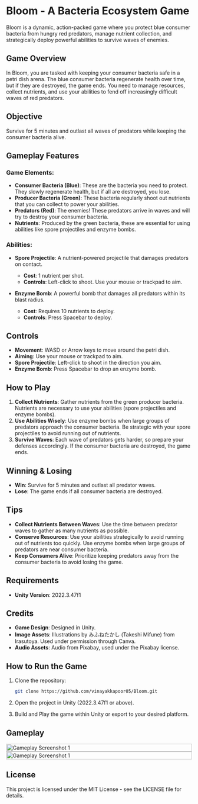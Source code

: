 # Bloom - A Bacteria Ecosystem Game

Bloom is a dynamic, action-packed game where you protect blue consumer bacteria from hungry red predators, manage nutrient collection, and strategically deploy powerful abilities to survive waves of enemies.

## Game Overview
In Bloom, you are tasked with keeping your consumer bacteria safe in a petri dish arena. The blue consumer bacteria regenerate health over time, but if they are destroyed, the game ends. You need to manage resources, collect nutrients, and use your abilities to fend off increasingly difficult waves of red predators.

## Objective
Survive for 5 minutes and outlast all waves of predators while keeping the consumer bacteria alive.

## Gameplay Features

### Game Elements:
- **Consumer Bacteria (Blue)**: These are the bacteria you need to protect. They slowly regenerate health, but if all are destroyed, you lose.
- **Producer Bacteria (Green)**: These bacteria regularly shoot out nutrients that you can collect to power your abilities.
- **Predators (Red)**: The enemies! These predators arrive in waves and will try to destroy your consumer bacteria.
- **Nutrients**: Produced by the green bacteria, these are essential for using abilities like spore projectiles and enzyme bombs.

### Abilities:
- **Spore Projectile**: A nutrient-powered projectile that damages predators on contact.
  - **Cost**: 1 nutrient per shot.
  - **Controls**: Left-click to shoot. Use your mouse or trackpad to aim.
  
- **Enzyme Bomb**: A powerful bomb that damages all predators within its blast radius.
  - **Cost**: Requires 10 nutrients to deploy.
  - **Controls**: Press Spacebar to deploy.

## Controls
- **Movement**: WASD or Arrow keys to move around the petri dish.
- **Aiming**: Use your mouse or trackpad to aim.
- **Spore Projectile**: Left-click to shoot in the direction you aim.
- **Enzyme Bomb**: Press Spacebar to drop an enzyme bomb.

## How to Play
1. **Collect Nutrients**: Gather nutrients from the green producer bacteria. Nutrients are necessary to use your abilities (spore projectiles and enzyme bombs).
2. **Use Abilities Wisely**: Use enzyme bombs when large groups of predators approach the consumer bacteria. Be strategic with your spore projectiles to avoid running out of nutrients.
3. **Survive Waves**: Each wave of predators gets harder, so prepare your defenses accordingly. If the consumer bacteria are destroyed, the game ends.

## Winning & Losing
- **Win**: Survive for 5 minutes and outlast all predator waves.
- **Lose**: The game ends if all consumer bacteria are destroyed.

## Tips
- **Collect Nutrients Between Waves**: Use the time between predator waves to gather as many nutrients as possible.
- **Conserve Resources**: Use your abilities strategically to avoid running out of nutrients too quickly. Use enzyme bombs when large groups of predators are near consumer bacteria.
- **Keep Consumers Alive**: Prioritize keeping predators away from the consumer bacteria to avoid losing the game.

## Requirements
- **Unity Version**: 2022.3.47f1

## Credits
- **Game Design**: Designed in Unity.
- **Image Assets**: Illustrations by みふねたかし (Takeshi Mifune) from Irasutoya. Used under permission through Canva.
- **Audio Assets**: Audio from Pixabay, used under the Pixabay license.

## How to Run the Game
1. Clone the repository:

    ```bash
    git clone https://github.com/vinayakkapoor05/Bloom.git
    ```

2. Open the project in Unity (2022.3.47f1 or above).
3. Build and Play the game within Unity or export to your desired platform.

## Gameplay
<div style="display: flex; justify-content: space-between;">
  <img src="https://i.postimg.cc/VNkvDLMp/Screenshot-2024-11-12-at-12-08-00-AM.png" alt="Gameplay Screenshot 1" width="100%" />
</div>
<div style="display: flex; justify-content: space-between;">
  <img src="https://i.postimg.cc/QdsHKqMX/Screenshot-2024-11-12-at-12-11-05-AM.png" alt="Gameplay Screenshot 1" width="100%" />
</div>

## License
This project is licensed under the MIT License - see the LICENSE file for details.
